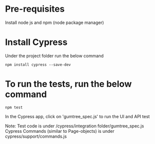 # Pre-requisites 

Install node js and npm (node package manager)

# Install Cypress
Under the project folder run the below command
```
npm install cypress --save-dev
```

# To run the tests, run the below command
```
npm test
```

In the Cypress app, click on 'gumtree_spec.js' to run the UI and API test

Note: 
Test code is under /cypress/integration folder/gumtree_spec.js
Cypress Commands (similar to Page-objects) is under cypress/support/commands.js
